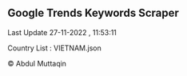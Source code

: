 

## Google Trends Keywords Scraper 
 
Last Update 27-11-2022 , 11:53:11

Country List :
VIETNAM.json



© Abdul Muttaqin 
